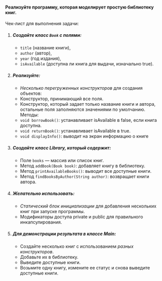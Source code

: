 #### Реализуйте программу, которая моделирует простую библиотеку книг.
Чек-лист для выполнения задачи:
1. ##### Создайте класс `Book` с полями:
   + `title` (название книги),
   + `author` (автор),
   + `year` (год издания),
   + `isAvailable` (доступна ли книга для выдачи, изначально true).
2. ##### Реализуйте:
   - *Несколько перегруженных конструкторов* для создания объектов:
   - Конструктор, принимающий все поля.
   - Конструктор, который задает только название книги и автора, остальные поля заполняются значениями по умолчанию.
   Методы:
   + `void borrowBook()`: устанавливает isAvailable в false, если книга доступна.
   + `void returnBook()`: устанавливает isAvailable в true.
   + `void displayInfo()`: выводит на экран информацию о книге
3. ##### Создайте класс Library, который содержит:
   + Поле `books` — массив или список книг.
   + Метод `addBook(Book book)`: добавляет книгу в библиотеку.
   + Метод `printAvailableBooks()`: выводит все доступные книги.
   + Метод `findBooksByAuthor(String author)`: возвращает книги автора.
4. ##### Желательно использовать:
   + *Статический блок инициализации* для добавления нескольких книг при запуске программы.
   + Модификаторы доступа private и public для правильного инкапсулирования.
5. ##### Для демонстрации результата в классе Main:
   + Создайте несколько книг с использованием *разных конструкторов*.
   + Добавьте их в библиотеку.
   + Выведите доступные книги.
   + Возьмите одну книгу, измените ее статус и снова выведите доступные книги.